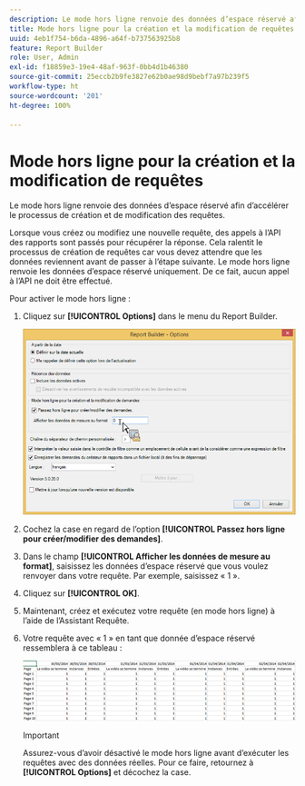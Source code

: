 ```yaml
---
description: Le mode hors ligne renvoie des données d’espace réservé afin d’accélérer le processus de création et de modification des requêtes.
title: Mode hors ligne pour la création et la modification de requêtes
uuid: 4eb1f754-b6da-4896-a64f-b737563925b8
feature: Report Builder
role: User, Admin
exl-id: f18859e3-19e4-48af-963f-0bb4d1b46380
source-git-commit: 25eccb2b9fe3827e62b0ae98d9bebf7a97b239f5
workflow-type: ht
source-wordcount: '201'
ht-degree: 100%

---
```


# Mode hors ligne pour la création et la modification de requêtes

Le mode hors ligne renvoie des données d’espace réservé afin d’accélérer le processus de création et de modification des requêtes.

Lorsque vous créez ou modifiez une nouvelle requête, des appels à l’API des rapports sont passés pour récupérer la réponse. Cela ralentit le processus de création de requêtes car vous devez attendre que les données reviennent avant de passer à l’étape suivante. Le mode hors ligne renvoie les données d’espace réservé uniquement. De ce fait, aucun appel à l’API ne doit être effectué.

Pour activer le mode hors ligne :

1. Cliquez sur **[!UICONTROL Options]** dans le menu du Report Builder.

   ![Mode hors ligne](assets/offline_mode.png)

1. Cochez la case en regard de l’option **[!UICONTROL Passez hors ligne pour créer/modifier des demandes]**.
1. Dans le champ **[!UICONTROL Afficher les données de mesure au format]**, saisissez les données d’espace réservé que vous voulez renvoyer dans votre requête. Par exemple, saisissez « 1 ».
1. Cliquez sur **[!UICONTROL OK]**.
1. Maintenant, créez et exécutez votre requête (en mode hors ligne) à l’aide de l’Assistant Requête.
1. Votre requête avec « 1 » en tant que donnée d’espace réservé ressemblera à ce tableau :

   ![Exemple de mode hors ligne](assets/offline_mode_example.png)

   >[!IMPORTANT]
   >
   >Assurez-vous d’avoir désactivé le mode hors ligne avant d’exécuter les requêtes avec des données réelles. Pour ce faire, retournez à **[!UICONTROL Options]** et décochez la case.
